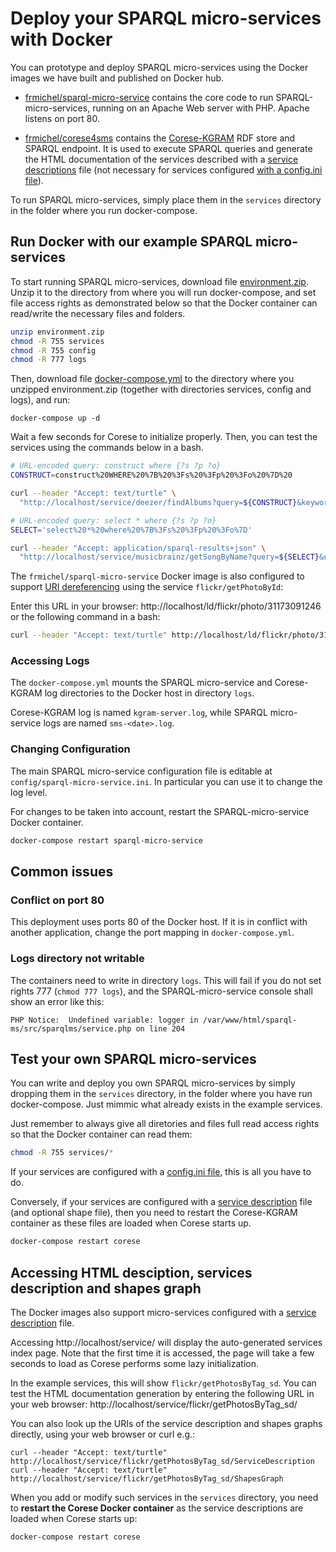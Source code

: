# Deploy your SPARQL micro-services with Docker

You can prototype and deploy SPARQL micro-services using the Docker images we have built and published on Docker hub.

  - [frmichel/sparql-micro-service](https://hub.docker.com/r/frmichel/sparql-micro-service/) contains the core code to run SPARQL-micro-services, running on an Apache Web server with PHP. Apache listens on port 80.

  - [frmichel/corese4sms](https://hub.docker.com/r/frmichel/corese4sms/) contains the [Corese-KGRAM](http://wimmics.inria.fr/corese) RDF store and SPARQL endpoint. It is used to execute SPARQL queries and generate the HTML documentation of the services described with a [service descriptions](../../doc/02-config.md#configuration-with-a-sparql-service-description-file) file (not necessary for services configured [with a config.ini file](../../doc/02-config.md#configuration-with-file-configini)).

To run SPARQL micro-services, simply place them in the `services` directory in the folder where you run docker-compose.


## Run Docker with our example SPARQL micro-services

To start running SPARQL micro-services, download file [environment.zip](environment.zip). Unzip it to the directory from where you will run docker-compose, and set file access rights as demonstrated below so that the Docker container can read/write the necessary files and folders.

```bash
unzip environment.zip
chmod -R 755 services
chmod -R 755 config
chmod -R 777 logs
```

Then, download file [docker-compose.yml](docker-compose.yml) to the directory where you unzipped environment.zip (together with directories services, config and logs), and run:

```
docker-compose up -d
```

Wait a few seconds for Corese to initialize properly. 
Then, you can test the services using the commands below in a bash.

```bash
# URL-encoded query: construct where {?s ?p ?o}
CONSTRUCT=construct%20WHERE%20%7B%20%3Fs%20%3Fp%20%3Fo%20%7D%20

curl --header "Accept: text/turtle" \
  "http://localhost/service/deezer/findAlbums?query=${CONSTRUCT}&keyword=eminem"

# URL-encoded query: select * where {?s ?p ?o}
SELECT='select%20*%20where%20%7B%3Fs%20%3Fp%20%3Fo%7D'

curl --header "Accept: application/sparql-results+json" \
  "http://localhost/service/musicbrainz/getSongByName?query=${SELECT}&name=Love"
```

The `frmichel/sparql-micro-service` Docker image is also configured to support [URI dereferencing](../../doc/04-install.md#rewriting-rules-for-uri-dereferencing) using the service `flickr/getPhotoById`:

Enter this URL in your browser: http://localhost/ld/flickr/photo/31173091246 or the following command in a bash:

```bash
curl --header "Accept: text/turtle" http://localhost/ld/flickr/photo/31173091246
```


### Accessing Logs 

The `docker-compose.yml` mounts the SPARQL micro-service and Corese-KGRAM log directories to the Docker host in directory `logs`.

Corese-KGRAM log is named ```kgram-server.log```, while SPARQL micro-service logs are named ```sms-<date>.log```.

### Changing Configuration

The main SPARQL micro-service configuration file is editable at ```config/sparql-micro-service.ini```. In particular you can use it to change the log level.

For changes to be taken into account, restart the SPARQL-micro-service Docker container.
```bash
docker-compose restart sparql-micro-service
```


## Common issues

### Conflict on port 80

This deployment uses ports 80 of the Docker host. If it is in conflict with another application, change the port mapping in `docker-compose.yml`.

### Logs directory not writable

The containers need to write in directory ```logs```. This will fail if you do not set rights 777 (`chmod 777 logs`), and the SPARQL-micro-service console shall show an error like this:

```PHP Notice:  Undefined variable: logger in /var/www/html/sparql-ms/src/sparqlms/service.php on line 204```


## Test your own SPARQL micro-services

You can write and deploy you own SPARQL micro-services by simply dropping them in the `services` directory, in the folder where you have run docker-compose.
Just mimmic what already exists in the example services.

Just remember to always give all diretories and files full read access rights so that the Docker container can read them:

```bash
chmod -R 755 services/*
```

If your services are configured with a [config.ini file](../../doc/02-config.md#configuration-with-file-configini), this is all you have to do.

Conversely, if your services are configured with a [service description](../../doc/02-config.md#configuration-with-a-sparql-service-description-file) file (and optional shape file), then you need to restart the Corese-KGRAM container as these files are loaded when Corese starts up.

```bash
docker-compose restart corese
```

## Accessing HTML desciption, services description and shapes graph

The Docker images also support micro-services configured with a [service description](../../doc/02-config.md#configuration-with-a-sparql-service-description-file) file.

Accessing http://localhost/service/ will display the auto-generated services index page.
Note that the first time it is accessed, the page will take a few seconds to load as Corese performs some lazy initialization.

In the example services, this will show `flickr/getPhotosByTag_sd`. You can test the HTML documentation generation by entering the following URL in your web browser: http://localhost/service/flickr/getPhotosByTag_sd/

You can also look up the URIs of the service description and shapes graphs directly, using your web browser or curl e.g.:
```
curl --header "Accept: text/turtle" http://localhost/service/flickr/getPhotosByTag_sd/ServiceDescription
curl --header "Accept: text/turtle" http://localhost/service/flickr/getPhotosByTag_sd/ShapesGraph
```

When you add or modify such services in the `services` directory, you need to **restart the Corese Docker container** as the service descriptions are loaded when Corese starts up:

```bash
docker-compose restart corese
```
